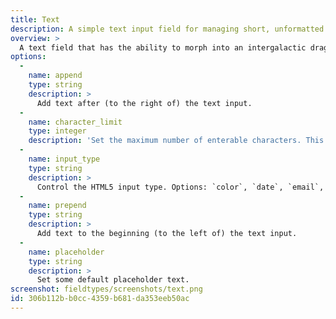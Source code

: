 ```yaml
---
title: Text
description: A simple text input field for managing short, unformatted text.
overview: >
  A text field that has the ability to morph into an intergalactic dragon and devour entire planets! Just kidding — you just type stuff into the box. Pretty basic.
options:
  -
    name: append
    type: string
    description: >
      Add text after (to the right of) the text input.
  -
    name: character_limit
    type: integer
    description: 'Set the maximum number of enterable characters. This is only a recommendation, not a hard limit. To enforce a hard limit, use the [`max`](https://laravel.com/docs/master/validation#rule-max) validation rule.'
  -
    name: input_type
    type: string
    description: >
      Control the HTML5 input type. Options: `color`, `date`, `email`, `hidden`, `month`, `number`, `password`, `tel`, `text`, `time`, `url`, and `week`. **Default: `text`.**
  -
    name: prepend
    type: string
    description: >
      Add text to the beginning (to the left of) the text input.
  -
    name: placeholder
    type: string
    description: >
      Set some default placeholder text.
screenshot: fieldtypes/screenshots/text.png
id: 306b112b-b0cc-4359-b681-da353eeb50ac
---
```


